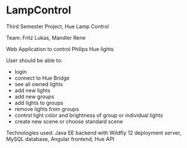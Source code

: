# LampControl
Third Semester Project, Hue Lamp Control

Team: Fritz Lukas, Mandler Rene

Web Application to control Philips Hue lights

User should be able to:

- login
- connect to Hue Bridge
- see all owned lights
- add new lights
- add new groups
- add lights to groups
- remove lights from groups
- control light color and brightness of group or individual lights
- create new scene or choose standard scene

Technologies used: Java EE backend with Wildfly 12 deployment server, MySQL database, Angular frontend, Hue API
